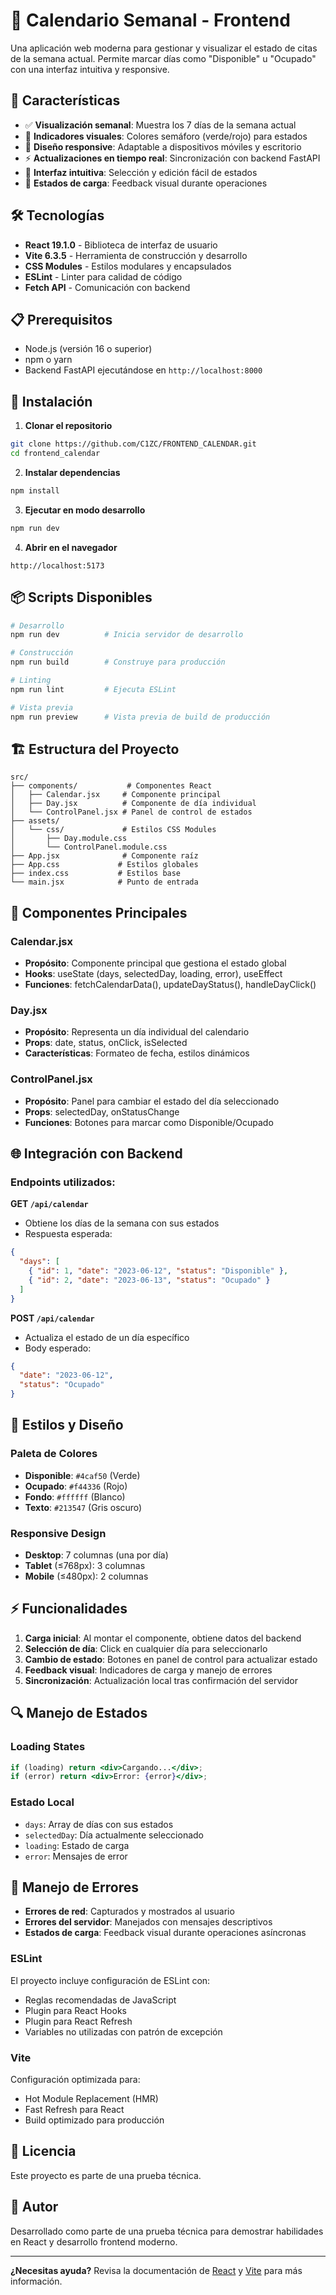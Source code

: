 # 📅 Calendario Semanal - Frontend

Una aplicación web moderna para gestionar y visualizar el estado de citas de la semana actual. Permite marcar días como "Disponible" u "Ocupado" con una interfaz intuitiva y responsive.

## 🚀 Características

- ✅ **Visualización semanal**: Muestra los 7 días de la semana actual
- 🎨 **Indicadores visuales**: Colores semáforo (verde/rojo) para estados
- 📱 **Diseño responsive**: Adaptable a dispositivos móviles y escritorio
- ⚡ **Actualizaciones en tiempo real**: Sincronización con backend FastAPI
- 🎯 **Interfaz intuitiva**: Selección y edición fácil de estados
- 🔄 **Estados de carga**: Feedback visual durante operaciones

## 🛠️ Tecnologías

- **React 19.1.0** - Biblioteca de interfaz de usuario
- **Vite 6.3.5** - Herramienta de construcción y desarrollo
- **CSS Modules** - Estilos modulares y encapsulados
- **ESLint** - Linter para calidad de código
- **Fetch API** - Comunicación con backend

## 📋 Prerequisitos

- Node.js (versión 16 o superior)
- npm o yarn
- Backend FastAPI ejecutándose en `http://localhost:8000`

## 🔧 Instalación

1. **Clonar el repositorio**
```bash
git clone https://github.com/C1ZC/FRONTEND_CALENDAR.git
cd frontend_calendar
```

2. **Instalar dependencias**
```bash
npm install
```

3. **Ejecutar en modo desarrollo**
```bash
npm run dev
```

4. **Abrir en el navegador**
```
http://localhost:5173
```

## 📦 Scripts Disponibles

```bash
# Desarrollo
npm run dev          # Inicia servidor de desarrollo

# Construcción
npm run build        # Construye para producción

# Linting
npm run lint         # Ejecuta ESLint

# Vista previa
npm run preview      # Vista previa de build de producción
```

## 🏗️ Estructura del Proyecto

```
src/
├── components/           # Componentes React
│   ├── Calendar.jsx     # Componente principal
│   ├── Day.jsx          # Componente de día individual
│   └── ControlPanel.jsx # Panel de control de estados
├── assets/
│   └── css/             # Estilos CSS Modules
│       ├── Day.module.css
│       └── ControlPanel.module.css
├── App.jsx              # Componente raíz
├── App.css             # Estilos globales
├── index.css           # Estilos base
└── main.jsx            # Punto de entrada
```

## 🎯 Componentes Principales

### Calendar.jsx
- **Propósito**: Componente principal que gestiona el estado global
- **Hooks**: useState (days, selectedDay, loading, error), useEffect
- **Funciones**: fetchCalendarData(), updateDayStatus(), handleDayClick()

### Day.jsx
- **Propósito**: Representa un día individual del calendario
- **Props**: date, status, onClick, isSelected
- **Características**: Formateo de fecha, estilos dinámicos

### ControlPanel.jsx
- **Propósito**: Panel para cambiar el estado del día seleccionado
- **Props**: selectedDay, onStatusChange
- **Funciones**: Botones para marcar como Disponible/Ocupado

## 🌐 Integración con Backend

### Endpoints utilizados:

**GET `/api/calendar`**
- Obtiene los días de la semana con sus estados
- Respuesta esperada:
```json
{
  "days": [
    { "id": 1, "date": "2023-06-12", "status": "Disponible" },
    { "id": 2, "date": "2023-06-13", "status": "Ocupado" }
  ]
}
```

**POST `/api/calendar`**
- Actualiza el estado de un día específico
- Body esperado:
```json
{
  "date": "2023-06-12",
  "status": "Ocupado"
}
```

## 🎨 Estilos y Diseño

### Paleta de Colores
- **Disponible**: `#4caf50` (Verde)
- **Ocupado**: `#f44336` (Rojo)
- **Fondo**: `#ffffff` (Blanco)
- **Texto**: `#213547` (Gris oscuro)

### Responsive Design
- **Desktop**: 7 columnas (una por día)
- **Tablet** (≤768px): 3 columnas
- **Mobile** (≤480px): 2 columnas

## ⚡ Funcionalidades

1. **Carga inicial**: Al montar el componente, obtiene datos del backend
2. **Selección de día**: Click en cualquier día para seleccionarlo
3. **Cambio de estado**: Botones en panel de control para actualizar estado
4. **Feedback visual**: Indicadores de carga y manejo de errores
5. **Sincronización**: Actualización local tras confirmación del servidor

## 🔍 Manejo de Estados

### Loading States
```jsx
if (loading) return <div>Cargando...</div>;
if (error) return <div>Error: {error}</div>;
```

### Estado Local
- `days`: Array de días con sus estados
- `selectedDay`: Día actualmente seleccionado
- `loading`: Estado de carga
- `error`: Mensajes de error

## 🚨 Manejo de Errores

- **Errores de red**: Capturados y mostrados al usuario
- **Errores del servidor**: Manejados con mensajes descriptivos
- **Estados de carga**: Feedback visual durante operaciones asíncronas

### ESLint
El proyecto incluye configuración de ESLint con:
- Reglas recomendadas de JavaScript
- Plugin para React Hooks
- Plugin para React Refresh
- Variables no utilizadas con patrón de excepción

### Vite
Configuración optimizada para:
- Hot Module Replacement (HMR)
- Fast Refresh para React
- Build optimizado para producción

## 📄 Licencia

Este proyecto es parte de una prueba técnica.

## 👥 Autor

Desarrollado como parte de una prueba técnica para demostrar habilidades en React y desarrollo frontend moderno.

---

**¿Necesitas ayuda?** Revisa la documentación de [React](https://react.dev/) y [Vite](https://vite.dev/) para más información.
